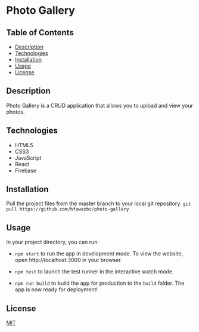 # Photo Gallery

## Table of Contents
- [Description](#description)
- [Technologies](#technologies)
- [Installation](#installation)
- [Usage](#usage)
- [License](#license)

## Description
Photo Gallery is a CRUD application that allows you to upload and view your photos.

## Technologies
- HTML5
- CSS3
- JavaScript
- React
- Firebase

## Installation
Pull the project files from the master branch to your local git repository.
```git pull https://github.com/hfawazbc/photo-gallery```

## Usage
In your project directory, you can run:

- ```npm start``` to run the app in development mode. To view the website, open http://localhost:3000 in your browser.

- ```npm test``` to launch the test runner in the interactive watch mode.

- ```npm run build``` to build the app for production to the ```build``` folder. The app is now ready for deployment!

## License
[MIT](./LICENSE)

